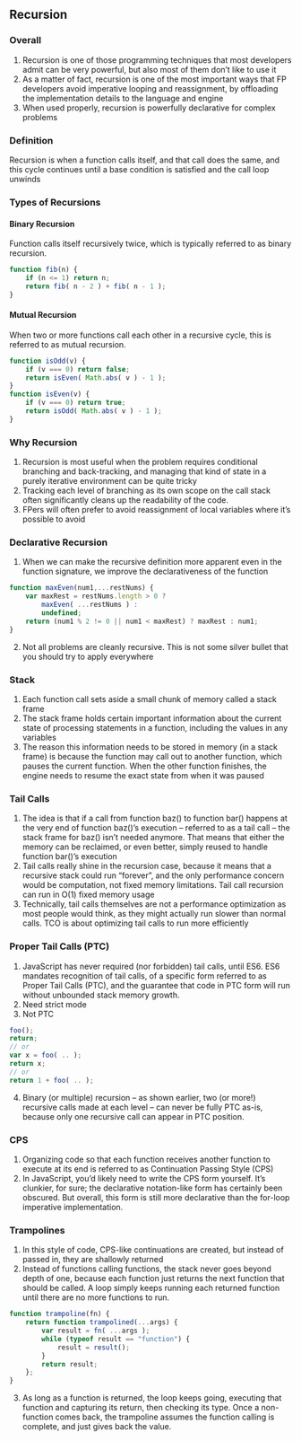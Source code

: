 <!--
 * @Author: your name
 * @Date: 2020-07-03 19:43:22
 * @LastEditTime: 2020-07-05 21:28:09
 * @LastEditors: Please set LastEditors
 * @Description: In User Settings Edit
 * @FilePath: /functional-light-javascript-study-notes/CH08/README.md
--> 

## Recursion

### Overall
1. Recursion is one of those programming techniques that most developers admit can be very powerful, but also most of them don’t like to use it
2. As a matter of fact, recursion is one of the most important ways that FP developers avoid imperative looping and reassignment, by offloading the implementation details to the language and engine
3. When used properly, recursion is powerfully declarative for complex problems

### Definition
Recursion is when a function calls itself, and that call does the same, and this cycle
continues until a base condition is satisfied and the call loop unwinds

### Types of Recursions

#### Binary Recursion
Function calls itself recursively twice, which is typically referred to as binary recursion.
~~~javascript
function fib(n) {
    if (n <= 1) return n;
    return fib( n - 2 ) + fib( n - 1 );
}
~~~

#### Mutual Recursion
When two or more functions call each other in a recursive cycle, this is referred to as mutual recursion.
~~~javascript
function isOdd(v) {
    if (v === 0) return false;
    return isEven( Math.abs( v ) - 1 );
}
function isEven(v) {
    if (v === 0) return true;
    return isOdd( Math.abs( v ) - 1 );
}
~~~

### Why Recursion
1. Recursion is most useful when the problem requires conditional branching and back-tracking, and managing that kind of state in a purely iterative environment can be quite tricky
2. Tracking each level of branching as its own scope on the call stack often significantly cleans up the readability of the code.
3. FPers will often prefer to avoid reassignment of local variables where it’s possible to avoid

### Declarative Recursion
1. When we can make the recursive definition more apparent even in the function signature, we improve the declarativeness of the function
~~~javascript
function maxEven(num1,...restNums) {
    var maxRest = restNums.length > 0 ?
        maxEven( ...restNums ) :
        undefined;
    return (num1 % 2 != 0 || num1 < maxRest) ? maxRest : num1;
}
~~~
2. Not all problems are cleanly recursive. This is not some silver bullet that you should try to apply everywhere

### Stack
1. Each function call sets aside a small chunk of memory called a stack frame
2. The stack frame holds certain important information about the current state of processing statements in a function, including the values in any variables
3. The reason this information needs to be stored in memory (in a stack frame) is because the function may call out to another function, which pauses the current function. When the
other function finishes, the engine needs to resume the exact state from when it was paused

### Tail Calls
1. The idea is that if a call from function baz() to function bar() happens at the very end of function baz()’s execution – referred to as a tail call – the stack frame for
baz() isn’t needed anymore. That means that either the memory can be reclaimed, or even better, simply reused to handle function bar()’s execution
2. Tail calls really shine in the recursion case, because it means that a recursive stack could run “forever”, and the only performance concern would be computation, not fixed memory limitations. Tail call recursion can run in O(1) fixed memory usage
3. Technically, tail calls themselves are not a performance optimization as most people would think, as they might actually run slower than normal calls. TCO is about optimizing tail calls to run more efficiently

### Proper Tail Calls (PTC)
1. JavaScript has never required (nor forbidden) tail calls, until ES6. ES6 mandates recognition of tail calls, of a specific form referred to as Proper Tail Calls (PTC),
and the guarantee that code in PTC form will run without unbounded stack memory growth.
2. Need strict mode
3. Not PTC
~~~javascript
foo();
return;
// or
var x = foo( .. );
return x;
// or
return 1 + foo( .. );
~~~
4. Binary (or multiple) recursion – as shown earlier, two (or more!) recursive calls made at each level – can never be fully PTC as-is, because only one recursive call can appear
in PTC position.

### CPS
1. Organizing code so that each function receives another function to execute at its end is referred to as Continuation Passing Style (CPS)
2. In JavaScript, you’d likely need to write the CPS form yourself. It’s clunkier, for sure; the declarative notation-like form has certainly been obscured. But overall, this form
is still more declarative than the for-loop imperative implementation.

### Trampolines
1. In this style of code, CPS-like continuations are created, but instead of passed in, they are shallowly returned
2. Instead of functions calling functions, the stack never goes beyond depth of one, because each function just returns the next function that should be called. A loop
simply keeps running each returned function until there are no more functions to run.
~~~javascript
function trampoline(fn) {
    return function trampolined(...args) {
        var result = fn( ...args );
        while (typeof result == "function") {
            result = result();
        }
        return result;
    };
}
~~~
3. As long as a function is returned, the loop keeps going, executing that function and capturing its return, then checking its type. Once a non-function comes back, the
trampoline assumes the function calling is complete, and just gives back the value.
